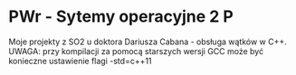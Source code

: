 # PWr - Sytemy operacyjne 2 P
Moje projekty z SO2 u doktora Dariusza Cabana - obsługa wątków w C++.  
UWAGA: przy kompilacji za pomocą starszych wersji GCC może być konieczne ustawienie flagi -std=c++11
